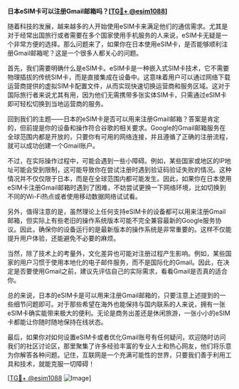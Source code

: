 **日本eSIM卡可以注册Gmail邮箱吗？[[TG💪+ @esim1088](https://t.me/s/esim1088)]**

随着科技的发展，越来越多的人开始使用eSIM卡来满足他们的通信需求。尤其是对于经常出国旅行或者需要在多个国家使用手机服务的人来说，eSIM卡无疑是一个非常方便的选择。那么问题来了，如果你在日本使用eSIM卡，是否能够顺利注册Gmail邮箱呢？这是一个很多人都关心的问题。

首先，我们需要明确什么是eSIM卡。eSIM卡是一种嵌入式SIM卡技术，它不需要物理插拔的传统SIM卡，而是直接集成在设备中。这意味着用户可以通过网络下载运营商提供的虚拟SIM卡配置文件，从而实现快速切换运营商和服务区域。这对于国际旅行者来说尤其有用，因为他们无需携带多张实体SIM卡，只需通过eSIM卡即可轻松切换到当地运营商的服务。

回到我们的主题——日本的eSIM卡是否可以用来注册Gmail邮箱？答案是肯定的，但前提是你的设备和操作符合谷歌的相关要求。Google的Gmail邮箱服务在全球范围内都是开放的，只要你有可用的网络连接，并且遵循了正确的注册流程，就可以成功创建一个Gmail账户。

不过，在实际操作过程中，可能会遇到一些小障碍。例如，某些国家或地区的IP地址可能会受到限制，这可能导致你在尝试注册时遇到验证码验证失败的情况。这种情况并不仅仅限于日本，而是在全球范围内都可能发生。因此，如果你在日本使用eSIM卡注册Gmail邮箱时遇到了困难，不妨尝试更换一下网络环境，比如切换到不同的Wi-Fi热点或者使用移动数据网络试试看。

另外，值得注意的是，虽然理论上任何支持eSIM卡的设备都可以用来注册Gmail邮箱，但实际上有些老旧的操作系统版本可能不完全兼容最新的Google服务协议。因此，确保你的设备运行的是最新版本的操作系统是非常重要的。这样不仅能提升用户体验，还能避免不必要的麻烦。

当然，除了技术上的考量外，文化差异也可能对注册过程产生影响。例如，某些国家的用户习惯于使用本地化的电子邮件服务，而不是国际化的Gmail。因此，在决定是否要使用Gmail之前，建议先评估自己的实际需求，看看Gmail是否真的适合你。

总的来说，日本的eSIM卡是可以用来注册Gmail邮箱的，只要注意上述提到的一些细节问题即可。对于那些希望在海外也能保持与国内联系的人来说，拥有一张eSIM卡确实能带来极大的便利。无论是商务出差还是休闲旅游，一张小小的eSIM卡都能让你随时随地保持在线状态。

最后，如果你对如何设置eSIM卡或者优化Gmail账号有任何疑问，欢迎随时访问我们的社区讨论区，那里聚集了许多经验丰富的专业人士和热心网友，他们将乐意为你解答各种问题。记住，互联网是一个充满可能性的世界，只要我们善于利用工具和技术，就能克服一切障碍！

[[TG💪+ @esim1088](https://t.me/s/esim1088) ![Image](https://i.postimg.cc/4NQfJmqS/Snipaste-2025-05-13-00-14-12.png)]